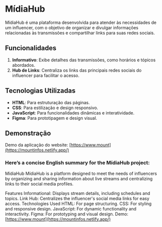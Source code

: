 # MídiaHub

MídiaHub é uma plataforma desenvolvida para atender às necessidades de um influencer, com o objetivo de organizar e divulgar informações relacionadas às transmissões e compartilhar links para suas redes sociais.

## Funcionalidades

1. **Informativo**: Exibe detalhes das transmissões, como horários e tópicos abordados.
2. **Hub de Links**: Centraliza os links das principais redes sociais do influencer para facilitar o acesso.

## Tecnologias Utilizadas

- **HTML**: Para estruturação das páginas.
- **CSS**: Para estilização e design responsivo.
- **JavaScript**: Para funcionalidades dinâmicas e interatividade.
- **Figma**: Para prototipagem e design visual.

## Demonstração

Demo da aplicação do website: [https://www.mount](https://mountinfos.netlify.app/)


### Here’s a concise English summary for the MídiaHub project:

MídiaHub
MídiaHub is a platform designed to meet the needs of influencers by organizing and sharing information about live streams and centralizing links to their social media profiles.

Features
Informational: Displays stream details, including schedules and topics.
Link Hub: Centralizes the influencer's social media links for easy access.
Technologies Used
HTML: For page structuring.
CSS: For styling and responsive design.
JavaScript: For dynamic functionality and interactivity.
Figma: For prototyping and visual design.
Demo: [https://www.mount](https://mountinfos.netlify.app/)
